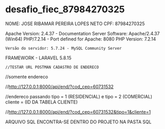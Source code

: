 # desafio_fiec_87984270325  
NOME: JOSE RIBAMAR PEREIRA LOPES NETO
CPF: 87984270325 

Apache Version:
    2.4.37  - Documentation
Server Software:
    Apache/2.4.37 (Win64) PHP/7.2.14 - Port defined for Apache: 8080
PHP Version:
    7.2.14 
    
    Versão do servidor: 5.7.24 - MySQL Community Server
    
   FRAMEWORK - LARAVEL 5.8.15 
    
    //TESTAR URL POSTMAN CADASTRO DE ENDERECO
//somente endereco

//http://127.0.0.1:8000/api/end/?cod_cep=60731532

//endereco passando tipo = 1 (RESIDENCIAL) e tipo = 2 (COMERCIAL) cliente = (ID DA TABELA CLIENTE)

//http://127.0.0.1:8000/api/end/?cod_cep=60731532&tipo=1&cliente=1

ARQUIVO SQL ENCONTRA-SE DENTRO DO PROJETO NA PASTA SQL
